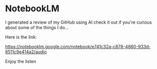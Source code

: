 # NotebookLM
I generated a review of my GitHub using AI check it out if you're curious about some of the things I do...

Here is the link:

https://notebooklm.google.com/notebook/e741c32a-c878-4860-933d-8511c9e414a2/audio

Enjoy the listen
